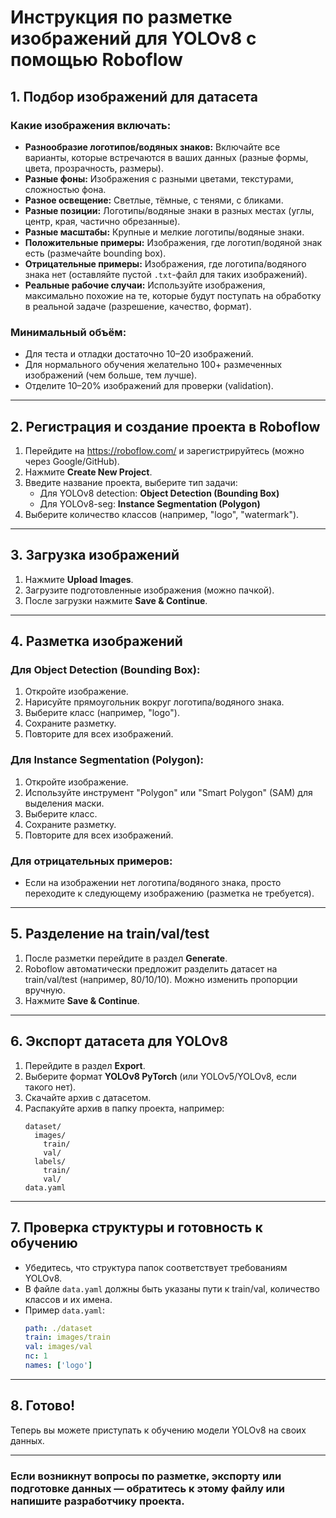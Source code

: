 # Инструкция по разметке изображений для YOLOv8 с помощью Roboflow

## 1. Подбор изображений для датасета

### Какие изображения включать:
- **Разнообразие логотипов/водяных знаков:** Включайте все варианты, которые встречаются в ваших данных (разные формы, цвета, прозрачность, размеры).
- **Разные фоны:** Изображения с разными цветами, текстурами, сложностью фона.
- **Разное освещение:** Светлые, тёмные, с тенями, с бликами.
- **Разные позиции:** Логотипы/водяные знаки в разных местах (углы, центр, края, частично обрезанные).
- **Разные масштабы:** Крупные и мелкие логотипы/водяные знаки.
- **Положительные примеры:** Изображения, где логотип/водяной знак есть (размечайте bounding box).
- **Отрицательные примеры:** Изображения, где логотипа/водяного знака нет (оставляйте пустой `.txt`-файл для таких изображений).
- **Реальные рабочие случаи:** Используйте изображения, максимально похожие на те, которые будут поступать на обработку в реальной задаче (разрешение, качество, формат).

### Минимальный объём:
- Для теста и отладки достаточно 10–20 изображений.
- Для нормального обучения желательно 100+ размеченных изображений (чем больше, тем лучше).
- Отделите 10–20% изображений для проверки (validation).

---

## 2. Регистрация и создание проекта в Roboflow

1. Перейдите на https://roboflow.com/ и зарегистрируйтесь (можно через Google/GitHub).
2. Нажмите **Create New Project**.
3. Введите название проекта, выберите тип задачи:
   - Для YOLOv8 detection: **Object Detection (Bounding Box)**
   - Для YOLOv8-seg: **Instance Segmentation (Polygon)**
4. Выберите количество классов (например, "logo", "watermark").

---

## 3. Загрузка изображений

1. Нажмите **Upload Images**.
2. Загрузите подготовленные изображения (можно пачкой).
3. После загрузки нажмите **Save & Continue**.

---

## 4. Разметка изображений

### Для Object Detection (Bounding Box):
1. Откройте изображение.
2. Нарисуйте прямоугольник вокруг логотипа/водяного знака.
3. Выберите класс (например, "logo").
4. Сохраните разметку.
5. Повторите для всех изображений.

### Для Instance Segmentation (Polygon):
1. Откройте изображение.
2. Используйте инструмент "Polygon" или "Smart Polygon" (SAM) для выделения маски.
3. Выберите класс.
4. Сохраните разметку.
5. Повторите для всех изображений.

### Для отрицательных примеров:
- Если на изображении нет логотипа/водяного знака, просто переходите к следующему изображению (разметка не требуется).

---

## 5. Разделение на train/val/test

1. После разметки перейдите в раздел **Generate**.
2. Roboflow автоматически предложит разделить датасет на train/val/test (например, 80/10/10). Можно изменить пропорции вручную.
3. Нажмите **Save & Continue**.

---

## 6. Экспорт датасета для YOLOv8

1. Перейдите в раздел **Export**.
2. Выберите формат **YOLOv8 PyTorch** (или YOLOv5/YOLOv8, если такого нет).
3. Скачайте архив с датасетом.
4. Распакуйте архив в папку проекта, например:
   ```
   dataset/
     images/
       train/
       val/
     labels/
       train/
       val/
   data.yaml
   ```

---

## 7. Проверка структуры и готовность к обучению

- Убедитесь, что структура папок соответствует требованиям YOLOv8.
- В файле `data.yaml` должны быть указаны пути к train/val, количество классов и их имена.
- Пример `data.yaml`:
  ```yaml
  path: ./dataset
  train: images/train
  val: images/val
  nc: 1
  names: ['logo']
  ```

---

## 8. Готово!

Теперь вы можете приступать к обучению модели YOLOv8 на своих данных.

---

### Если возникнут вопросы по разметке, экспорту или подготовке данных — обратитесь к этому файлу или напишите разработчику проекта. 